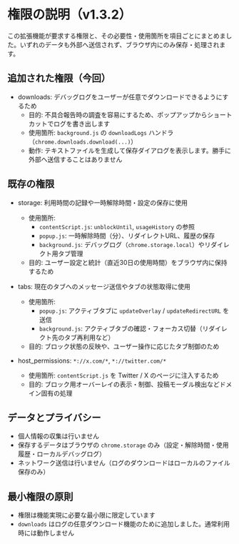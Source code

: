 # 権限の説明（v1.3.2）

この拡張機能が要求する権限と、その必要性・使用箇所を項目ごとにまとめました。いずれのデータも外部へ送信されず、ブラウザ内にのみ保存・処理されます。

## 追加された権限（今回）

- downloads: デバッグログをユーザーが任意でダウンロードできるようにするため
  - 目的: 不具合報告時の調査を容易にするため、ポップアップからショートカットでログを書き出します
  - 使用箇所: `background.js` の `downloadLogs` ハンドラ（`chrome.downloads.download(...)`）
  - 動作: テキストファイルを生成して保存ダイアログを表示します。勝手に外部へ送信することはありません

## 既存の権限

- storage: 利用時間の記録や一時解除時間・設定の保存に使用
  - 使用箇所:
    - `contentScript.js`: `unblockUntil`, `usageHistory` の参照
    - `popup.js`: 一時解除時間（分）、リダイレクトURL、履歴の保存
    - `background.js`: デバッグログ（`chrome.storage.local`）やリダイレクト用タブ管理
  - 目的: ユーザー設定と統計（直近30日の使用時間）をブラウザ内に保持するため

- tabs: 現在のタブへのメッセージ送信やタブの状態取得に使用
  - 使用箇所:
    - `popup.js`: アクティブタブに `updateOverlay` / `updateRedirectURL` を送信
    - `background.js`: アクティブタブの確認・フォーカス切替（リダイレクト先のタブ再利用など）
  - 目的: ブロック状態の反映や、ユーザー操作に応じたタブ制御のため

- host_permissions: `*://x.com/*`, `*://twitter.com/*`
  - 使用箇所: `contentScript.js` を Twitter / X のページに注入するため
  - 目的: ブロック用オーバーレイの表示・制御、投稿モーダル検出などドメイン固有の処理

## データとプライバシー

- 個人情報の収集は行いません
- 保存するデータはブラウザの `chrome.storage` のみ（設定・解除時間・使用履歴・ローカルデバッグログ）
- ネットワーク送信は行いません（ログのダウンロードはローカルのファイル保存のみ）

## 最小権限の原則

- 権限は機能実現に必要な最小限に限定しています
- `downloads` はログの任意ダウンロード機能のために追加しました。通常利用時には動作しません

